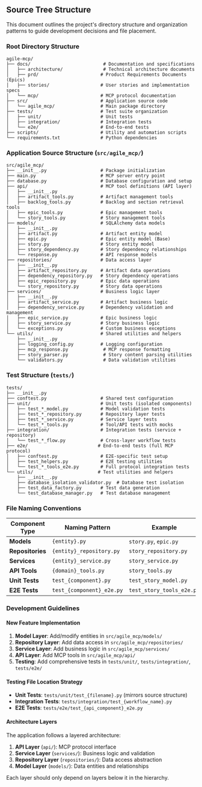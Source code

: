## **Source Tree Structure**

This document outlines the project's directory structure and organization patterns to guide development decisions and file placement.

### **Root Directory Structure**

```
agile-mcp/
├── docs/                           # Documentation and specifications
│   ├── architecture/               # Technical architecture documents
│   ├── prd/                       # Product Requirements Documents (Epics)
│   ├── stories/                   # User stories and implementation specs
│   └── mcp/                       # MCP protocol documentation
├── src/                           # Application source code
│   └── agile_mcp/                 # Main package directory
├── tests/                         # Test suite organization
│   ├── unit/                      # Unit tests
│   ├── integration/               # Integration tests
│   └── e2e/                       # End-to-end tests
├── scripts/                       # Utility and automation scripts
└── requirements.txt               # Python dependencies
```

### **Application Source Structure (`src/agile_mcp/`)**

```
src/agile_mcp/
├── __init__.py                    # Package initialization
├── main.py                        # MCP server entry point
├── database.py                    # Database configuration and setup
├── api/                           # MCP tool definitions (API layer)
│   ├── __init__.py
│   ├── artifact_tools.py          # Artifact management tools
│   ├── backlog_tools.py           # Backlog and section retrieval tools
│   ├── epic_tools.py              # Epic management tools
│   └── story_tools.py             # Story management tools
├── models/                        # SQLAlchemy data models
│   ├── __init__.py
│   ├── artifact.py                # Artifact entity model
│   ├── epic.py                    # Epic entity model (Base)
│   ├── story.py                   # Story entity model
│   ├── story_dependency.py        # Story dependency relationships
│   └── response.py                # API response models
├── repositories/                  # Data access layer
│   ├── __init__.py
│   ├── artifact_repository.py     # Artifact data operations
│   ├── dependency_repository.py   # Story dependency operations
│   ├── epic_repository.py         # Epic data operations
│   └── story_repository.py        # Story data operations
├── services/                      # Business logic layer
│   ├── __init__.py
│   ├── artifact_service.py        # Artifact business logic
│   ├── dependency_service.py      # Dependency validation and management
│   ├── epic_service.py            # Epic business logic
│   ├── story_service.py           # Story business logic
│   └── exceptions.py              # Custom business exceptions
└── utils/                         # Shared utilities and helpers
    ├── __init__.py
    ├── logging_config.py          # Logging configuration
    ├── mcp_response.py             # MCP response formatting
    ├── story_parser.py             # Story content parsing utilities
    └── validators.py               # Data validation utilities
```

### **Test Structure (`tests/`)**

```
tests/
├── __init__.py
├── conftest.py                    # Shared test configuration
├── unit/                          # Unit tests (isolated components)
│   ├── test_*_model.py            # Model validation tests
│   ├── test_*_repository.py       # Repository layer tests
│   ├── test_*_service.py          # Service layer tests
│   └── test_*_tools.py            # Tool/API tests with mocks
├── integration/                   # Integration tests (service + repository)
│   └── test_*_flow.py             # Cross-layer workflow tests
├── e2e/                          # End-to-end tests (full MCP protocol)
│   ├── conftest.py                # E2E-specific test setup
│   ├── test_helpers.py            # E2E testing utilities
│   └── test_*_tools_e2e.py        # Full protocol integration tests
└── utils/                        # Test utilities and helpers
    ├── __init__.py
    ├── database_isolation_validator.py  # Database test isolation
    ├── test_data_factory.py       # Test data generation
    └── test_database_manager.py   # Test database management
```

### **File Naming Conventions**

| Component Type | Naming Pattern | Example |
|----------------|---------------|---------|
| **Models** | `{entity}.py` | `story.py`, `epic.py` |
| **Repositories** | `{entity}_repository.py` | `story_repository.py` |
| **Services** | `{entity}_service.py` | `story_service.py` |
| **API Tools** | `{domain}_tools.py` | `story_tools.py` |
| **Unit Tests** | `test_{component}.py` | `test_story_model.py` |
| **E2E Tests** | `test_{component}_e2e.py` | `test_story_tools_e2e.py` |

### **Development Guidelines**

#### **New Feature Implementation**
1. **Model Layer**: Add/modify entities in `src/agile_mcp/models/`
2. **Repository Layer**: Add data access in `src/agile_mcp/repositories/`
3. **Service Layer**: Add business logic in `src/agile_mcp/services/`
4. **API Layer**: Add MCP tools in `src/agile_mcp/api/`
5. **Testing**: Add comprehensive tests in `tests/unit/`, `tests/integration/`, `tests/e2e/`

#### **Testing File Location Strategy**
- **Unit Tests**: `tests/unit/test_{filename}.py` (mirrors source structure)
- **Integration Tests**: `tests/integration/test_{workflow_name}.py`
- **E2E Tests**: `tests/e2e/test_{api_component}_e2e.py`

#### **Architecture Layers**
The application follows a layered architecture:
1. **API Layer** (`api/`): MCP protocol interface
2. **Service Layer** (`services/`): Business logic and validation
3. **Repository Layer** (`repositories/`): Data access abstraction
4. **Model Layer** (`models/`): Data entities and relationships

Each layer should only depend on layers below it in the hierarchy.
